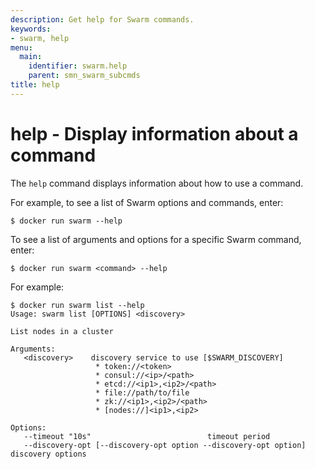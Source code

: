 ```yaml
---
description: Get help for Swarm commands.
keywords:
- swarm, help
menu:
  main:
    identifier: swarm.help
    parent: smn_swarm_subcmds
title: help
---
```


# help - Display information about a command

The `help` command displays information about how to use a command.

For example, to see a list of Swarm options and commands, enter:

    $ docker run swarm --help

To see a list of arguments and options for a specific Swarm command, enter:

    $ docker run swarm <command> --help

For example:

    $ docker run swarm list --help
    Usage: swarm list [OPTIONS] <discovery>

    List nodes in a cluster

    Arguments:
       <discovery>    discovery service to use [$SWARM_DISCOVERY]
                       * token://<token>
                       * consul://<ip>/<path>
                       * etcd://<ip1>,<ip2>/<path>
                       * file://path/to/file
                       * zk://<ip1>,<ip2>/<path>
                       * [nodes://]<ip1>,<ip2>

    Options:
       --timeout "10s"							timeout period
       --discovery-opt [--discovery-opt option --discovery-opt option]	discovery options
